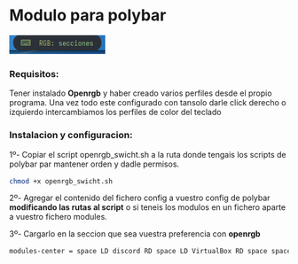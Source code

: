 
# Modulo para polybar

![openrgb](https://github.com/firstatack/polybar_openrgb/blob/main/openrgb.png?raw=true)

### Requisitos:

Tener instalado **Openrgb** y haber creado varios perfiles desde el propio programa.
Una vez todo este configurado con tansolo darle click derecho o izquierdo intercambiamos los perfiles de color del teclado

### Instalacion y configuracion:
 
1º- Copiar el script openrgb_swicht.sh a la ruta donde tengais los scripts de polybar par mantener orden y dadle permisos.

```bash
chmod +x openrgb_swicht.sh
```

2º- Agregar el contenido del fichero config a vuestro config de polybar **modificando las rutas al script** o si teneis los modulos en un fichero aparte a vuestro fichero modules.

3º- Cargarlo en la seccion que sea vuestra preferencia con **openrgb**

```bash
modules-center = space LD discord RD space LD VirtualBox RD space space LD nvim RD space LD MS_VisualStudioCode RD space LD openrgb RD space LD voam RlD space LD battery RD
```
